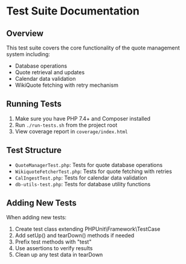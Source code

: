 # Test Suite Documentation

## Overview
This test suite covers the core functionality of the quote management system including:
- Database operations
- Quote retrieval and updates
- Calendar data validation
- WikiQuote fetching with retry mechanism

## Running Tests
1. Make sure you have PHP 7.4+ and Composer installed
2. Run `./run-tests.sh` from the project root
3. View coverage report in `coverage/index.html`

## Test Structure
- `QuoteManagerTest.php`: Tests for quote database operations
- `WikiquoteFetcherTest.php`: Tests for quote fetching with retries
- `CalIngestTest.php`: Tests for calendar data validation
- `db-utils-test.php`: Tests for database utility functions

## Adding New Tests
When adding new tests:
1. Create test class extending PHPUnit\Framework\TestCase
2. Add setUp() and tearDown() methods if needed
3. Prefix test methods with "test"
4. Use assertions to verify results
5. Clean up any test data in tearDown